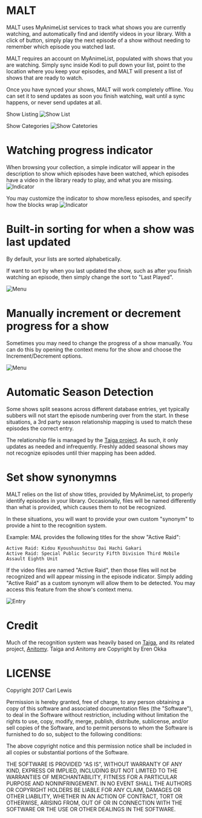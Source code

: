 # MALT
MALT uses MyAnimeList services to track what shows you are currently watching, and automatically find and identify videos in your library. With a click of button, simply play the next episode of a show without needing to remember which episode you watched last.

MALT requires an account on MyAnimeList, populated with shows that you are watching. Simply sync inside Kodi to pull down your list, point to the location where you keep your episodes, and MALT will present a list of shows that are ready to watch.

Once you have synced your shows, MALT will work completely offline. You can set it to send updates as soon you finish watching, wait until a sync happens, or never send updates at all.

Show Listing
![Show List](https://raw.github.com/Xabis/MALT/master/site/list.png)

Show Categories
![Show Catetories](https://raw.github.com/Xabis/MALT/master/site/list2.png)


# Watching progress indicator
When browsing your collection, a simple indicator will appear in the description to show which episodes have been watched, which episodes have a video in the library ready to play, and what you are missing.
![Indicator](https://raw.github.com/Xabis/MALT/master/site/indicator.png)

You may customize the indicator to show more/less episodes, and specify how the blocks wrap
![Indicator](https://raw.github.com/Xabis/MALT/master/site/indicator2.png)

# Built-in sorting for when a show was last updated
By default, your lists are sorted alphabetically.

If want to sort by when you last updated the show, such as after you finish watching an episode, then simply change the sort to "Last Played".

![Menu](https://raw.github.com/Xabis/MALT/master/site/lastplayed.png)

# Manually increment or decrement progress for a show
Sometimes you may need to change the progress of a show manually. You can do this by opening the context menu for the show and choose the Increment/Decrement options.

![Menu](https://raw.github.com/Xabis/MALT/master/site/contextmenu.png)

# Automatic Season Detection
Some shows split seasons across different database entries, yet typically subbers will not start the episode numbering over from the start. In these situations, a 3rd party season relationship mapping is used to match these episodes the correct entry.

The relationship file is managed by the [Taiga project](https://github.com/erengy/anime-relations). As such, it only updates as needed and infrequently. Freshly added seasonal shows may not recognize episodes until thier mapping has been added.

# Set show synonymns
MALT relies on the list of show titles, provided by MyAnimeList, to properly identify episodes in your library. Occasionally, files will be named differently than what is provided, which causes them to not be recognized.

In these situations, you will want to provide your own custom "synonym" to provide a hint to the recognition system.

Example:
MAL provides the following titles for the show "Active Raid":

    Active Raid: Kidou Kyoushuushitsu Dai Hachi Gakari
    Active Raid: Special Public Security Fifth Division Third Mobile Assault Eighth Unit
    
If the video files are named "Active Raid", then those files will not be recognized and will appear missing in the episode indicator. Simply adding "Active Raid" as a custom synonym will allow them to be detected. You may access this feature from the show's context menu.

![Entry](https://raw.github.com/Xabis/MALT/master/site/synentry.png)

# Credit
Much of the recognition system was heavily based on [Taiga](https://github.com/erengy/taiga), and its related project, [Anitomy](https://github.com/erengy/anitomy).
Taiga and Anitomy are Copyright by Eren Okka

# LICENSE
Copyright 2017 Carl Lewis

Permission is hereby granted, free of charge, to any person obtaining a copy of this software and associated documentation files (the "Software"), to deal in the Software without restriction, including without limitation the rights to use, copy, modify, merge, publish, distribute, sublicense, and/or sell copies of the Software, and to permit persons to whom the Software is furnished to do so, subject to the following conditions:

The above copyright notice and this permission notice shall be included in all copies or substantial portions of the Software.

THE SOFTWARE IS PROVIDED "AS IS", WITHOUT WARRANTY OF ANY KIND, EXPRESS OR IMPLIED, INCLUDING BUT NOT LIMITED TO THE WARRANTIES OF MERCHANTABILITY, FITNESS FOR A PARTICULAR PURPOSE AND NONINFRINGEMENT. IN NO EVENT SHALL THE AUTHORS OR COPYRIGHT HOLDERS BE LIABLE FOR ANY CLAIM, DAMAGES OR OTHER LIABILITY, WHETHER IN AN ACTION OF CONTRACT, TORT OR OTHERWISE, ARISING FROM, OUT OF OR IN CONNECTION WITH THE SOFTWARE OR THE USE OR OTHER DEALINGS IN THE SOFTWARE.